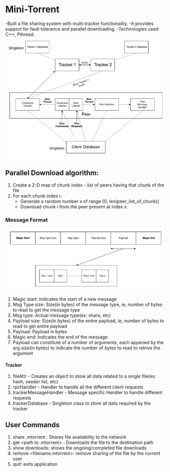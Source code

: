# Mini-Torrent
-Built a file sharing system with multi-tracker functionality. 
-It provides support for fault tolerance and parallel downloading. 
-Technologies used: C++, Pthread.
![Screenshot](archi.png)

## Parallel Download algorithm:
1. Create a 2-D map of chunk index - list of peers having that chunk of the file
2. For each chunk index i:
    - Generate a random number x of range (0, len(peer_list_of_chunk))
    - Download chunk i from the peer present at index x

### Message Format
![](messageFormat.png)

1. Magic start: Indicates the start of a new message
2. Msg Type size: Size(in bytes) of the message type, ie, number of bytes to read to get the message type
3. Msg type: Actual message type(ex: share, etc)
4. Payload size: Size(in bytes) of the entire payload, ie, number of bytes to read to get entire payload
5. Payload: Payload in bytes
6. Magic end: Indicates the end of the message
7. Payload can constitute of a number of arguments, each appened by the arg size(in bytes) to indicate the number of bytes to read to retrive the argument

#### Tracker
1. fileAttr - Creates an object to store all data related to a single file(ex: hash, seeder list, etc)
2. rpcHandler - Handler to handle all the different client requests
3. trackerMessageHandler - Message specific Handler to handle different requests
4. trackerDatabase - Singleton class to store all data required by the tracker

## User Commands
1. share <local file path> <filename>.mtorrent : Shares file availability to the network
2. get <path to .mtorrent> <destination path> : Downloads the file to the destination path
3. show downloads: shows the ongoing/completed file downloads
4. remove <filename.mtorrent>: remove sharing of the file by the current user
5. quit: exits application

